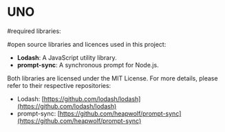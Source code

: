 # UNO

#required libraries:
























<!-- Group Work
To help plan your work, and make expectations explicit, discuss the following:

Where, and how often will you meet while working?
meeting in Ångström when possible, aim for 3 times a week.

How do you communicate in the group - what channels? - when?
we will use discord to communicate, in a private chat because we are only 2 members in the group

How will you use version control (git) and other tools you might agree on, like Trello or OverLeaf?
we will use git and github for version management, and Overleaf for the documentation and essay.

How do you coordinate the final hand-in?
we will both check the final deliverables and do independent checking before a discussion, when both parties are
satisfied with the work, 1 of us will hand in the deliverables for the whole group.

How do you ensure everyone knows what they should do after their current task, and what everyone else is working on?
we have a checklist for backlog and things we need to complete by certain times, and this checklist is visible to all members of the group

Dealing with Surprises
Communication in a group is very important, and at the same time often turns out to be very difficult, especially if something unexpected happens. Discuss at least the following:

What should you do if somebody feels left outside?
have a discussion, check with eachother on what parts we are working on, and if the person feeling left out maybe could get a task to work on. solve trough good communication.

What should you do if someone gets stuck on their current task?
if someone is stuck, we will have a call, and look at the code together and check if we both can solve it together, if were still stuck we google it.

What happens if someone feels another person isn’t doing their fair share?
we will check eachothers progress, and if someone is slacking me might redistribute tasks to even the workload.

What happens if someone is not communicating in the manner or frequency agreed upon?
make contact with that person, and ask them to communicate with the agreed upon channel.  -->


#open source libraries and licences used in this project:

- **Lodash**: A JavaScript utility library.
- **prompt-sync**: A synchronous prompt for Node.js.

Both libraries are licensed under the MIT License. For more details, please refer to their respective repositories:

- Lodash: [https://github.com/lodash/lodash](https://github.com/lodash/lodash)
- prompt-sync: [https://github.com/heapwolf/prompt-sync](https://github.com/heapwolf/prompt-sync)


